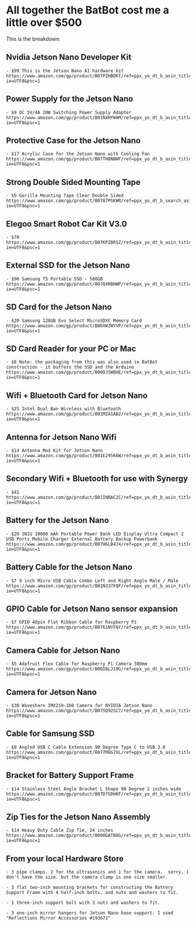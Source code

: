 
# All together the BatBot cost me a little over $500

This is the breakdown:

## Nvidia Jetson Nano Developer Kit

    - $99 This is the Jetson Nano AI hardware kit https://www.amazon.com/gp/product/B07PZHBDKT/ref=ppx_yo_dt_b_asin_title_o05_s00?ie=UTF8&psc=1

## Power Supply for the Jetson Nano

    - $9 DC 5V/4A 20W Switching Power Supply Adapter https://www.amazon.com/gp/product/B01N4HYWAM/ref=ppx_yo_dt_b_asin_title_o05_s00?ie=UTF8&psc=1

## Protective Case for the Jetson Nano

    - $17 Acrylic Case for the Jetson Nano with Cooling Fan https://www.amazon.com/gp/product/B07TH8NBWF/ref=ppx_yo_dt_b_asin_title_o06_s00?ie=UTF8&psc=1

## Strong Double Sided Mounting Tape

    - $5 Gorilla Mounting Tape Clear Double Sided https://www.amazon.com/gp/product/B0787PGKWR/ref=ppx_yo_dt_b_search_asin_title?ie=UTF8&psc=1

## Elegoo Smart Robot Car Kit V3.0

    - $70 https://www.amazon.com/gp/product/B07KPZ8RSZ/ref=ppx_yo_dt_b_asin_title_o02_s01?ie=UTF8&psc=1 

## External SSD for the Jetson Nano

    - $90 Samsung T5 Portable SSD - 500GB https://www.amazon.com/gp/product/B07Q4RBHWP/ref=ppx_yo_dt_b_asin_title_o05_s00?ie=UTF8&psc=1

## SD Card for the Jetson Nano

    - $20 Samsung 128GB Evo Select MicroSDXC Memory Card https://www.amazon.com/gp/product/B06XWZWYVP/ref=ppx_yo_dt_b_asin_title_o04_s00?ie=UTF8&psc=1

## SD Card Reader for your PC or Mac

    - $8 Note: the packaging from this was also used in BatBot construction - it buffers the SSD and the Arduino https://www.amazon.com/gp/product/B00OJ5WBUE/ref=ppx_yo_dt_b_asin_title_o05_s00?ie=UTF8&psc=1

## Wifi + Bluetooth Card for Jetson Nano

    - $25 Intel Dual Ban Wireless with Bluetooth https://www.amazon.com/gp/product/B01MZA1AB2/ref=ppx_yo_dt_b_asin_title_o08_s00?ie=UTF8&psc=1

## Antenna for Jetson Nano Wifi

    - $14 Antenna Mod Kit for Jetson Nano https://www.amazon.com/gp/product/B01E29566W/ref=ppx_yo_dt_b_asin_title_o07_s00?ie=UTF8&psc=1

## Secondary Wifi + Bluetooth for use with Synergy

    - $41 https://www.amazon.com/gp/product/B01INRAC2C/ref=ppx_yo_dt_b_asin_title_o03_s00?ie=UTF8&psc=1 

## Battery for the Jetson Nano

    - $20 INIU 10000 mAh Portable Power Bank LED Display Ultra Compact 2 USB Ports Mobile Charger External Battery Backup Powerbank https://www.amazon.com/gp/product/B07H6LB4J4/ref=ppx_yo_dt_b_asin_title_o02_s00?ie=UTF8&psc=1

## Battery Cable for the Jetson Nano

    - $7 9 inch Micro USB Cable Combo Left and Right Angle Male / Male https://www.amazon.com/gp/product/B01N337FQF/ref=ppx_yo_dt_b_asin_title_o02_s01?ie=UTF8&psc=1

## GPIO Cable for Jetson Nano sensor expansion

    - $7 GPIO 40pin Flat Ribbon Cable for Raspberry Pi https://www.amazon.com/gp/product/B0761NYF6Y/ref=ppx_yo_dt_b_asin_title_o05_s00?ie=UTF8&psc=1

## Camera Cable for Jetson Nano

    - $5 Adafruit Flex Cable for Raspberry Pi Camera 300mm https://www.amazon.com/gp/product/B00I6LJ19G/ref=ppx_yo_dt_b_asin_title_o06_s00?ie=UTF8&psc=1

## Camera for Jetson Nano

    - $30 Waveshare IMX219-160 Camera for NVIDIA Jetson Nano https://www.amazon.com/gp/product/B07SQ92SC7/ref=ppx_yo_dt_b_asin_title_o01_s00?ie=UTF8&psc=1

## Cable for Samsung SSD

    - $9 Angled USB C Cable Extension 90 Degree Type C to USB 3.0 https://www.amazon.com/gp/product/B077M8G7XL/ref=ppx_yo_dt_b_asin_title_o03_s00?ie=UTF8&psc=1

## Bracket for Battery Support Frame

    - $14 Stainless Steel Angle Bracket L Shape 90 Degree 2 inches wide https://www.amazon.com/gp/product/B07D7SDHKF/ref=ppx_yo_dt_b_asin_title_o04_s00?ie=UTF8&psc=1

## Zip Ties for the Jetson Nano Assembly

    - $14 Heavy Duty Cable Zip Tie, 24 inches https://www.amazon.com/gp/product/B000GATB8G/ref=ppx_yo_dt_b_asin_title_o04_s01?ie=UTF8&psc=1

## From your local Hardware Store

    - 3 pipe clamps. 2 for the ultrasonics and 1 for the camera.  sorry, i don't have the size. but the camera clamp is one size smaller.

    - 3 flat two-inch mounting brackets for constructing the Battery Support Frame with 4 half-inch bolts, and nuts and washers to fit.

    - 1 three-inch support bolt with 3 nuts and washers to fit.

    - 3 one-inch mirror hangers for Jetson Nano base support. I used "Reflections Mirror Accessories #193672"


